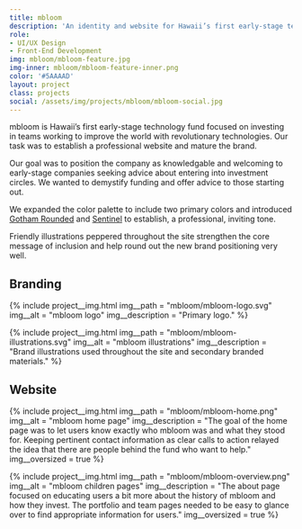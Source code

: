 ```yaml
---
title: mbloom
description: 'An identity and website for Hawaii’s first early-stage technology fund.'
role:
- UI/UX Design
- Front-End Development
img: mbloom/mbloom-feature.jpg
img-inner: mbloom/mbloom-feature-inner.png
color: '#5AAAAD'
layout: project
class: projects
social: /assets/img/projects/mbloom/mbloom-social.jpg
---
```


mbloom is Hawaii’s first early-stage technology fund focused on investing in teams working to improve the world with revolutionary technologies. Our task was to establish a professional website and mature the brand.

Our goal was to position the company as knowledgable and welcoming to early-stage companies seeking advice about entering into investment circles. We wanted to demystify funding and offer advice to those starting out.

We expanded the color palette to include two primary colors and introduced [Gotham Rounded](http://www.typography.com/fonts/gotham-rounded/overview/) and [Sentinel](http://www.typography.com/fonts/sentinel/overview/) to establish, a professional, inviting tone.

Friendly illustrations peppered throughout the site strengthen the core message of inclusion and help round out the new brand positioning very well.

## Branding

{% include project__img.html
img__path = "mbloom/mbloom-logo.svg"
img__alt = "mbloom logo"
img__description = "Primary logo."
%}

{% include project__img.html
img__path = "mbloom/mbloom-illustrations.svg"
img__alt = "mbloom illustrations"
img__description = "Brand illustrations used throughout the site and secondary branded materials."
%}

## Website

{% include project__img.html
img__path = "mbloom/mbloom-home.png"
img__alt = "mbloom home page"
img__description = "The goal of the home page was to let users know exactly who mbloom was and what they stood for. Keeping pertinent contact information as clear calls to action relayed the idea that there are people behind the fund who want to help."
img__oversized = true
%}

{% include project__img.html
img__path = "mbloom/mbloom-overview.png"
img__alt = "mbloom children pages"
img__description = "The about page focused on educating users a bit more about the history of mbloom and how they invest. The portfolio and team pages needed to be easy to glance over to find appropriate information for users."
img__oversized = true
%}